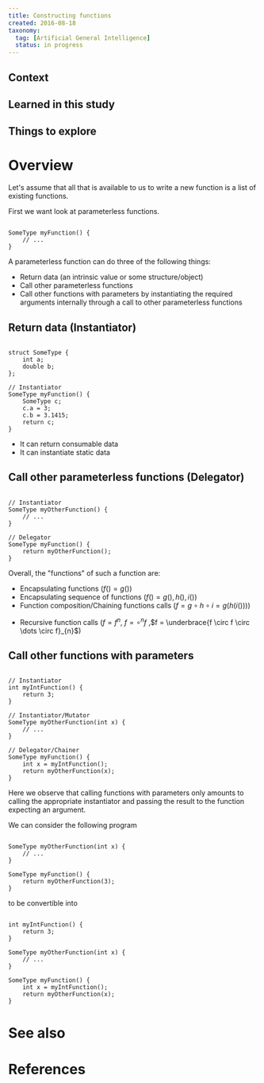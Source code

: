 ```yaml
---
title: Constructing functions
created: 2016-08-18
taxonomy:
  tag: [Artificial General Intelligence]
  status: in progress
---
```


## Context

## Learned in this study

## Things to explore

# Overview
Let's assume that all that is available to us to write a new function is a list of existing functions.

First we want look at parameterless functions.

<pre><code class="language-cpp line-numbers">
SomeType myFunction() {
	// ...
}
</code></pre>

A parameterless function can do three of the following things:
* Return data (an intrinsic value or some structure/object)
* Call other parameterless functions
* Call other functions with parameters by instantiating the required arguments internally through a call to other parameterless functions

## Return data (Instantiator)
<pre><code class="language-cpp line-numbers">
struct SomeType {
	int a;
	double b;
};

// Instantiator
SomeType myFunction() {
	SomeType c;
	c.a = 3;
	c.b = 3.1415;
	return c;
}
</code></pre>

* It can return consumable data
* It can instantiate static data

## Call other parameterless functions (Delegator)
<pre><code class="language-cpp line-numbers">
// Instantiator
SomeType myOtherFunction() {
	// ...
}

// Delegator
SomeType myFunction() {
	return myOtherFunction();
}
</code></pre>

Overall, the "functions" of such a function are:
* Encapsulating functions ($f() = g()$)
* Encapsulating sequence of functions ($f() = g(),h(),i()$)
* Function composition/Chaining functions calls ($f = g \circ h \circ i = g(h(i()))$)
<!-- TODO: This is not the proper way to write that a given function calls itself n times -->
* Recursive function calls ($f = f^n$, $f = \circ^n f$ ,$f = \underbrace{f \circ f \circ \dots \circ f}_{n}$)

## Call other functions with parameters
<pre><code class="language-cpp line-numbers">
// Instantiator
int myIntFunction() {
	return 3;
}

// Instantiator/Mutator
SomeType myOtherFunction(int x) {
	// ...
}

// Delegator/Chainer
SomeType myFunction() {
	int x = myIntFunction();
	return myOtherFunction(x);
}
</code></pre>

Here we observe that calling functions with parameters only amounts to calling the appropriate instantiator and passing the result to the function expecting an argument.

We can consider the following program

<pre><code class="language-cpp line-numbers">
SomeType myOtherFunction(int x) {
	// ...
}

SomeType myFunction() {
	return myOtherFunction(3);
}
</code></pre>

to be convertible into

<pre><code class="language-cpp line-numbers">
int myIntFunction() {
	return 3;
}

SomeType myOtherFunction(int x) {
	// ...
}

SomeType myFunction() {
	int x = myIntFunction();
	return myOtherFunction(x);
}
</code></pre>

# See also

# References
